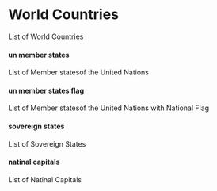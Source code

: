 World Countries
===============

List of World Countries

#### un member states

List of Member statesof the United Nations

#### un member states flag

List of Member statesof the United Nations with National Flag

#### sovereign states

List of Sovereign States

#### natinal capitals

List of Natinal Capitals


